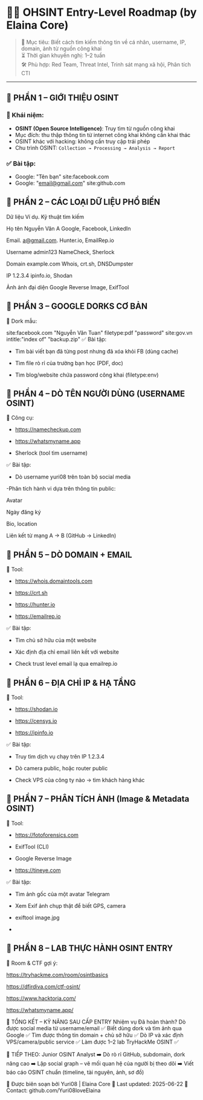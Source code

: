 # 🕵️‍♂️ OHSINT Entry-Level Roadmap (by Elaina Core)

> 📌 Mục tiêu: Biết cách tìm kiếm thông tin về cá nhân, username, IP, domain, ảnh từ nguồn công khai  
> ⏳ Thời gian khuyến nghị: 1–2 tuần  
> 🛠️ Phù hợp: Red Team, Threat Intel, Trinh sát mạng xã hội, Phân tích CTI

---

## 🔹 PHẦN 1 – GIỚI THIỆU OSINT

### 📘 Khái niệm:
- **OSINT (Open Source Intelligence)**: Truy tìm từ nguồn công khai
- Mục đích: thu thập thông tin từ internet công khai không cần khai thác
- OSINT khác với hacking: không cần truy cập trái phép
- Chu trình OSINT: `Collection → Processing → Analysis → Report`

### ✅ Bài tập:
- Google: "Tên bạn" site:facebook.com
- Google: "email@gmail.com" site:github.com

## 🔹 PHẦN 2 – CÁC LOẠI DỮ LIỆU PHỔ BIẾN

Dữ liệu	             Ví dụ.         	Kỹ thuật tìm kiếm

Họ tên	         Nguyễn Văn A	     Google, Facebook, LinkedIn

Email.           	a@gmail.com.     	Hunter.io, EmailRep.io

Username	         admin123	        NameCheck, Sherlock

Domain         	example.com	       Whois, crt.sh, DNSDumpster

IP	         1.2.3.4	             ipinfo.io, Shodan

Ảnh	        ảnh đại diện           Google Reverse Image, ExifTool

## 🔹 PHẦN 3 – GOOGLE DORKS CƠ BẢN
🧠 Dork mẫu:

site:facebook.com "Nguyễn Văn Tuan"
filetype:pdf "password" site:gov.vn
intitle:"index of" "backup.zip"
✅ Bài tập:
- Tìm bài viết bạn đã từng post nhưng đã xóa khỏi FB (dùng cache)

- Tìm file rò rỉ của trường bạn học (PDF, doc)

- Tìm blog/website chứa password công khai (filetype:env)

## 🔹 PHẦN 4 – DÒ TÊN NGƯỜI DÙNG (USERNAME OSINT)
🧰 Công cụ:
- https://namecheckup.com

- https://whatsmyname.app

- Sherlock (tool tìm username)

✅ Bài tập:
- Dò username yuri08 trên toàn bộ social media

-Phân tích hành vi dựa trên thông tin public:

 Avatar

Ngày đăng ký

Bio, location

Liên kết từ mạng A → B (GitHub → LinkedIn)

## 🔹 PHẦN 5 – DÒ DOMAIN + EMAIL
🧰 Tool:
- https://whois.domaintools.com

- https://crt.sh

- https://hunter.io

- https://emailrep.io

✅ Bài tập:
- Tìm chủ sở hữu của một website

- Xác định địa chỉ email liên kết với website

- Check trust level email lạ qua emailrep.io

## 🔹 PHẦN 6 – ĐỊA CHỈ IP & HẠ TẦNG
🧰 Tool:
- https://shodan.io

- https://censys.io

- https://ipinfo.io

✅ Bài tập:
- Truy tìm dịch vụ chạy trên IP 1.2.3.4

- Dò camera public, hoặc router public

- Check VPS của công ty nào → tìm khách hàng khác

## 🔹 PHẦN 7 – PHÂN TÍCH ẢNH (Image & Metadata OSINT)
🧰 Tool:
- https://fotoforensics.com

- ExifTool (CLI)

- Google Reverse Image

- https://tineye.com

✅ Bài tập:
- Tìm ảnh gốc của một avatar Telegram

- Xem Exif ảnh chụp thật để biết GPS, camera

- exiftool image.jpg
- 
## 🔹 PHẦN 8 – LAB THỰC HÀNH OSINT ENTRY
🧪 Room & CTF gợi ý:

https://tryhackme.com/room/osintbasics

https://dfirdiva.com/ctf-osint/

https://www.hacktoria.com/

https://whatsmyname.app/

🏁 TỔNG KẾT – KỸ NĂNG SAU CẤP ENTRY
Nhiệm vụ	Đã hoàn thành?
Dò được social media từ username/email	✅
Biết dùng dork và tìm ảnh qua Google	✅
Tìm được thông tin domain + chủ sở hữu	✅
Dò IP và xác định VPS/camera/public service	✅
Làm được 1–2 lab TryHackMe OSINT	✅

🧠 TIẾP THEO: Junior OSINT Analyst
➡️ Dò rò rỉ GitHub, subdomain, dork nâng cao
➡️ Lập social graph – vẽ mối quan hệ của người bị theo dõi
➡️ Viết báo cáo OSINT chuẩn (timeline, tài nguyên, ảnh, sơ đồ)

📌 Được biên soạn bởi Yuri08 | Elaina Core
📅 Last updated: 2025-06-22
📩 Contact: github.com/Yuri08loveElaina

